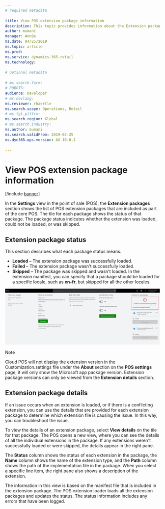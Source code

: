 ```yaml
---
# required metadata

title: View POS extension package information
description: This topic provides information about the Extension packages section of the Settings view in the point of sale (POS). This new section lists the extension packages that are included as part of the core POS, and it lets you view status information and other details.
author: mumani
manager: AnnBe
ms.date: 04/25/2019
ms.topic: article
ms.prod: 
ms.service: dynamics-365-retail
ms.technology: 

# optional metadata

# ms.search.form: 
# ROBOTS: 
audience: Developer
# ms.devlang: 
ms.reviewer: rhaertle
ms.search.scope: Operations, Retail
# ms.tgt_pltfrm: 
ms.search.region: Global
# ms.search.industry: 
ms.author: mumani
ms.search.validFrom: 2019-02-25
ms.dyn365.ops.version: AX 10.0.1

---
```


# View POS extension package information


[!include [banner](../includes/banner.md)]




In the **Settings** view in the point of sale (POS), the **Extension packages** section shows the list of POS extension packages that are included as part of the core POS. The tile for each package shows the status of that package. The package status indicates whether the extension was loaded, could not be loaded, or was skipped.

## Extension package status

This section describes what each package status means.

- **Loaded** – The extension package was successfully loaded.
- **Failed** – The extension package wasn't successfully loaded.
- **Skipped** – The package was skipped and wasn't loaded. In the extension manifest, you can specify that a package should be loaded for a specific locale, such as **en-fr**, but skipped for all the other locales.

[![Extension packages section in the POS Settings view](./media/ExtensionPackage.png)](./media/ExtensionPackage.png)

> [!NOTE]
> Cloud POS will not display the extension version in the Customization.settings file under the **About** section on the **POS settings** page, it will only show the Microsoft app package version. Extension package versions can only be viewed from the **Extension details** section.

## Extension package details

If an issue occurs when an extension is loaded, or if there is a conflicting extension, you can use the details that are provided for each extension package to determine which extension file is causing the issue. In this way, you can troubleshoot the issue.

To view the details of an extension package, select **View details** on the tile for that package. The POS opens a new view, where you can see the details of all the individual extensions in the package. If any extensions weren't successfully loaded or were skipped, the details appear in the right pane.

The **Status** column shows the status of each extension in the package, the **Name** column shows the name of the extension type, and the **Path** column shows the path of the implementation file in the package. When you select a specific line item, the right pane also shows a description of the extension.

The information in this view is based on the manifest file that is included in the extension package. The POS extension loader loads all the extension packages and updates the status. The status information includes any errors that have been logged.
